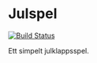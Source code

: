 # Julspel

[![Build Status](https://tankernn.eu/jenkins/buildStatus/icon?job=Julspel&build=1)](https://tankernn.eu/jenkins/job/Julspel/1/)

Ett simpelt julklappsspel.
